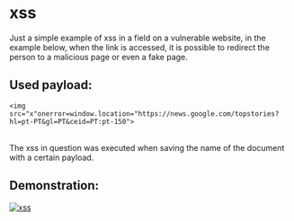 # xss
Just a simple example of xss in a field on a vulnerable website, in the example below, when the link is accessed, it is possible to redirect the person to a malicious page or even a fake page.

<h2>Used payload:</h2>
<code>&lt;img src="x"onerror=window.location="https://news.google.com/topstories?hl=pt-PT&gl=PT&ceid=PT:pt-150"&gt;
</code>
<p><br>The xss in question was executed when saving the name of the document with a certain payload.</p>

<h2>Demonstration:</h2>

[![xss](http://img.youtube.com/vi/D3jo_nYqNTc/0.jpg)](http://www.youtube.com/watch?v=D3jo_nYqNTc "xss")








